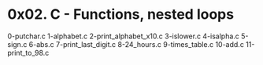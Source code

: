 # 0x02. C - Functions, nested loops

0-putchar.c 
1-alphabet.c 
2-print_alphabet_x10.c 
3-islower.c 
4-isalpha.c 
5-sign.c 
6-abs.c 
7-print_last_digit.c 
8-24_hours.c 
9-times_table.c 
10-add.c 
11-print_to_98.c 

